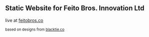 Static Website for Feito Bros. Innovation Ltd
---

live at [feitobros.co](http://www.feitobros.co)

<small>based on designs from [blacktie.co](http://www.blacktie.co)
